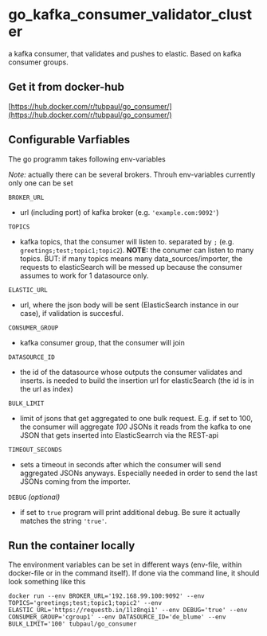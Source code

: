# go_kafka_consumer_validator_cluster
a kafka consumer, that validates and pushes to elastic. Based on kafka consumer groups.

## Get it from docker-hub
[https://hub.docker.com/r/tubpaul/go_consumer/](https://hub.docker.com/r/tubpaul/go_consumer/)

## Configurable Varfiables
The go programm takes following env-variables

*Note:* actually there can be several brokers. Throuh env-variables currently only one can be set

`BROKER_URL`
 - url (including port) of kafka broker (e.g. `'example.com:9092'`)

`TOPICS`
 - kafka topics, that the consumer will listen to. separated by `;` (e.g. `greetings;test;topic1;topic2`). **NOTE:** the conumer can listen to many topics. BUT: if many topics means many data_sources/importer, the requests to elasticSearch will be messed up because the consumer assumes to work for 1 datasource only.


`ELASTIC_URL`
 - url, where the json body will be sent (ElasticSearch instance in our case), if validation is succesful. 

`CONSUMER_GROUP`
 - kafka consumer group, that the consumer will join

`DATASOURCE_ID`
 - the id of the datasource whose outputs the consumer validates and inserts. is needed to build the insertion url for elasticSearch (the id is in the url as index)

`BULK_LIMIT`
 - limit of jsons that get aggregated to one bulk request. E.g. if set to 100, the consumer will aggregate *100* JSONs it reads from the kafka to one JSON that gets inserted into ElasticSearrch via the REST-api

`TIMEOUT_SECONDS`
- sets a timeout in seconds after which the consumer will send aggregated JSONs anyways. Especially needed in order to send the last JSONs coming from the importer.

`DEBUG` *(optional)*
 - if set to `true` program will print additional debug. Be sure it actually matches the string `'true'`.
 
 ## Run the container locally
 The environment variables can be set in different ways (env-file, within docker-file or in the command itself). If done via the command line, it should look something like this
 
```
docker run --env BROKER_URL='192.168.99.100:9092' --env TOPICS='greetings;test;topic1;topic2' --env ELASTIC_URL='https://requestb.in/1lz8nqi1' --env DEBUG='true' --env CONSUMER_GROUP='cgroup1' --env DATASOURCE_ID='de_blume' --env BULK_LIMIT='100' tubpaul/go_consumer
 ```
